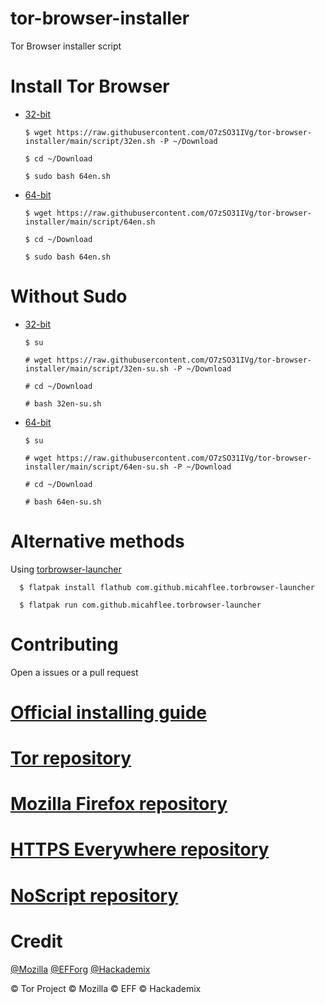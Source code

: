 # tor-browser-installer
Tor Browser installer script
# Install Tor Browser

- [32-bit](https://raw.githubusercontent.com/O7zSO31IVg/tor-browser-installer/main/script/32en.sh)

      $ wget https://raw.githubusercontent.com/O7zSO31IVg/tor-browser-installer/main/script/32en.sh -P ~/Download

      $ cd ~/Download
  
      $ sudo bash 64en.sh

- [64-bit](https://raw.githubusercontent.com/O7zSO31IVg/tor-browser-installer/main/script/64en.sh)

      $ wget https://raw.githubusercontent.com/O7zSO31IVg/tor-browser-installer/main/script/64en.sh
 
      $ cd ~/Download

      $ sudo bash 64en.sh

# Without Sudo

- [32-bit](https://raw.githubusercontent.com/O7zSO31IVg/tor-browser-installer/main/script/32en-su.sh)

      $ su

      # wget https://raw.githubusercontent.com/O7zSO31IVg/tor-browser-installer/main/script/32en-su.sh -P ~/Download
     
      # cd ~/Download

      # bash 32en-su.sh

- [64-bit](https://raw.githubusercontent.com/O7zSO31IVg/tor-browser-installer/main/script/64en-su.sh)

      $ su

      # wget https://raw.githubusercontent.com/O7zSO31IVg/tor-browser-installer/main/script/64en-su.sh -P ~/Download

      # cd ~/Download

      # bash 64en-su.sh

# Alternative methods
Using [torbrowser-launcher](https://github.com/micahflee/torbrowser-launcher)

      $ flatpak install flathub com.github.micahflee.torbrowser-launcher

      $ flatpak run com.github.micahflee.torbrowser-launcher

# Contributing
Open a issues or a pull request
# [Official installing guide](https://tb-manual.torproject.org/installation/)
# [Tor repository](https://gitweb.torproject.org/tor.git)
# [Mozilla Firefox repository](https://hg.mozilla.org/mozilla-central/)
# [HTTPS Everywhere repository](https://github.com/EFForg/https-everywhere/)
# [NoScript repository](https://github.com/hackademix/noscript)
# Credit
[@Mozilla](https://github.com/mozilla/) [@EFForg](https://github.com/EFForg) [@Hackademix](https://github.com/hackademix)


© Tor Project © Mozilla © EFF © Hackademix
